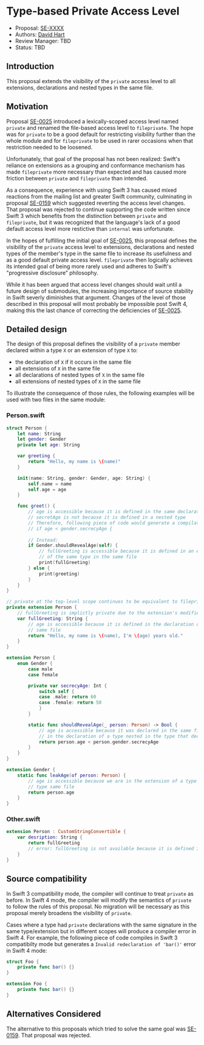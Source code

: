 # Type-based Private Access Level

* Proposal: [SE-XXXX](XXXX-typed-based-private.md)
* Authors: [David Hart](http://github.com/hartbit)
* Review Manager: TBD
* Status: TBD

## Introduction

This proposal extends the visibility of the `private` access level to all extensions, declarations and nested types in the same file.

## Motivation

Proposal [SE-0025](0025-scoped-access-level.md) introduced a lexically-scoped access level named `private` and renamed the file-based access level to `fileprivate`. The hope was for `private` to be a good default for restricting visibility further than the whole module and for `fileprivate` to be used in rarer occasions when that restriction needed to be loosened.

Unfortunately, that goal of the proposal has not been realized: Swift's reliance on extensions as a grouping and conformance mechanism has made `fileprivate` more necessary than expected and has caused more friction between `private` and `fileprivate` than intended.

As a consequence, experience with using Swift 3 has caused mixed reactions from the mailing list and greater Swift community, culminating in proposal [SE-0159](0159-fix-private-access-levels.md) which suggested reverting the access level changes. That proposal was rejected to continue supporting the code written since Swift 3 which benefits from the distinction between `private` and `fileprivate`, but it was recognized that the language's lack of a good default access level more restictive than `internal` was unfortunate.

In the hopes of fulfilling the initial goal of [SE-0025](0025-scoped-access-level.md), this proposal defines the visibility of the `private` access level to extensions, declarations and nested types of the member's type in the same file to increase its usefulness and as a good default private access level. `fileprivate` then logically achieves its intended goal of being more rarely used and adheres to Swift's "progressive disclosure” philosophy.

While it has been argued that access level changes should wait until a future design of submodules, the increasing importance of source stability in Swift severly diminishes that argument. Changes of the level of those described in this proposal will most probably be impossible post Swift 4, making this the last chance of correcting the deficiencies of [SE-0025](0025-scoped-access-level.md).

## Detailed design

The design of this proposal defines the visibility of a `private` member declared within a type `X` or an extension of type `X` to:

* the declaration of `X` if it occurs in the same file
* all extensions of `X` in the same file
* all declarations of nested types of `X` in the same file
* all extensions of nested types of `X` in the same file

To illustrate the consequence of those rules, the following examples will be used with two files in the same module:

### Person.swift

```swift
struct Person {
    let name: String
    let gender: Gender
    private let age: String

    var greeting {
        return "Hello, my name is \(name)"
    }

    init(name: String, gender: Gender, age: String) {
        self.name = name
        self.age = age
    }

    func greet() {
        // age is accessible because it is defined in the same declaration
        // secretAge is not because it is defined in a nested type
        // Therefore, following piece of code would generate a compilation error:
        // if age < gender.secrecyAge {
        
        // Instead:
        if Gender.shouldRevealAge(self) {
            // fullGreeting is accessible because it is defined in an extension
            // of the same type in the same file
            print(fullGreeting)
        } else {
            print(greeting)
        }
    }
}

// private at the top-level scope continues to be equivalent to fileprivate
private extension Person {
    // fullGreeting is implictly private due to the extension's modifier
    var fullGreeting: String {
        // age is accessible because it is defined in the declaration of the extension's type in the
        // same file
        return "Hello, my name is \(name), I'm \(age) years old."
    }
}

extension Person {
    enum Gender {
        case male
        case female

        private var secrecyAge: Int {
            switch self {
            case .male: return 60
            case .female: return 50
            }
        }

        static func shouldRevealAge(_ person: Person) -> Bool {
            // age is accessible because it was declared in the same file and we are
            // in the declaration of a type nested in the type that declared age
            return person.age < person.gender.secrecyAge
        }
    }
}

extension Gender {
    static func leakAge(of person: Person) {
        // age is accessible because we are in the extension of a type nested in the
        // type same file
        return person.age
    }
}
```

### Other.swift

```swift
extension Person : CustomStringConvertible {
    var desription: String {
        return fullGreeting
        // error: fullGreeting is not available because it is defined in another file
    }
}
```

## Source compatibility

In Swift 3 compatibility mode, the compiler will continue to treat `private` as before. In Swift 4 mode, the compiler will modify the semantics of `private` to follow the rules of this proposal. No migration will be necessary as this proposal merely broadens the visibility of `private`.

Cases where a type had `private` declarations with the same signature in the same type/extension but in different scopes will produce a compiler error in Swift 4. For example, the following piece of code compiles in Swift 3 compatibilty mode but generates a `Invalid redeclaration of 'bar()'` error in Swift 4 mode:

```swift
struct Foo {
    private func bar() {}
}

extension Foo {
    private func bar() {}
}
```

## Alternatives Considered

The alternative to this proposals which tried to solve the same goal was [SE-0159](0159-fix-private-access-levels.md). That proposal was rejected.